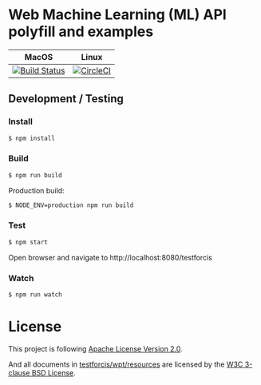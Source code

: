 # Web Machine Learning (ML) API polyfill and examples


MacOS | Linux
-------- | --------
[![Build Status](https://www.travis-ci.org/zhaoming0/testforcis.svg?branch=master)](https://www.travis-ci.org/zhaoming0/testforcis) | [![CircleCI](https://circleci.com/gh/zhaoming0/testforcis/tree/master.svg?style=svg)](https://circleci.com/gh/zhaoming0/testforcis/tree/master)


## Development / Testing

### Install

```sh
$ npm install
```

### Build

```sh
$ npm run build
```

Production build:

```sh
$ NODE_ENV=production npm run build
```

### Test

```sh
$ npm start
```

Open browser and navigate to http://localhost:8080/testforcis

### Watch

```sh
$ npm run watch
```

# License
This project is following [Apache License Version 2.0](./LICENSE_APACHE2).

And all documents in [testforcis/wpt/resources](./testforcis/wpt/resources) are licensed by the [W3C 3-clause BSD License](./testforcis/wpt/resources/LICENSE).
